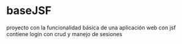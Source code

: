 # baseJSF
proyecto con la funcionalidad básica de una aplicación web con jsf contiene login con crud y manejo de sesiones
